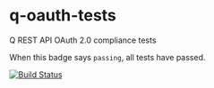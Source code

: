 # q-oauth-tests

Q REST API OAuth 2.0 compliance tests

When this badge says `passing`, all tests have passed.

[![Build Status](https://travis-ci.org/jordanbtucker/q-oauth-tests.svg?branch=master)](https://travis-ci.org/jordanbtucker/q-oauth-tests)
